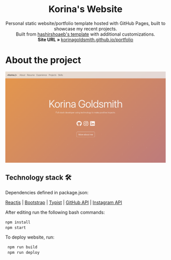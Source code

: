 <!-- PROJECT LOGO -->
<br />
<p align="center">
  <h1 align="center">Korina's Website</h1>

  <p align="center">
    Personal static website/portfolio template hosted with GitHub Pages, built to showcase my recent projects. 
    <br />
    Built from <a href = "https://github.com/hashirshoaeb/home"> hashirshoaeb's template</a> with additional customizations.
    <br/>
    <strong>Site URL » </strong> 
    <a href="https://korinagoldsmith.github.io/portfolio">korinagoldsmith.github.io/portfolio</a>
    <br />
</p>

# About the project

[![Site preview](/public/preview.png)](https://korinagoldsmith.github.io)


## Technology stack 🛠️

Dependencies defined in package.json:

[Reactjs](https://reactjs.org/)
| [Bootstrap](https://getbootstrap.com/)
| [Typist](https://github.com/jstejada/react-typist)
| [GitHub API](https://developer.github.com/v3/repos/)
| [Instagram API](https://www.instagram.com/developer/embedding/)


After editing run the following bash commands:

   ```bash
   npm install
   npm start
   ```

To deploy website, run:

   ```bash
    npm run build
    npm run deploy
   ```